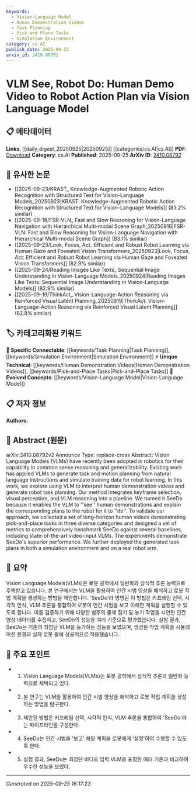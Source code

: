 ```yaml
---
keywords:
  - Vision-Language Model
  - Human Demonstration Videos
  - Task Planning
  - Pick-and-Place Tasks
  - Simulation Environment
category: cs.AI
publish_date: 2025-09-25
arxiv_id: 2410.08792
---
```


<!-- KEYWORD_LINKING_METADATA:
{
  "processed_timestamp": "2025-09-25T16:17:23.544693",
  "vocabulary_version": "1.0",
  "selected_keywords": [
    "Vision-Language Model",
    "Human Demonstration Videos",
    "Task Planning",
    "Pick-and-Place Tasks",
    "Simulation Environment"
  ],
  "rejected_keywords": [],
  "similarity_scores": {
    "Vision-Language Model": 0.85,
    "Human Demonstration Videos": 0.72,
    "Task Planning": 0.8,
    "Pick-and-Place Tasks": 0.7,
    "Simulation Environment": 0.65
  },
  "extraction_method": "AI_prompt_based",
  "budget_applied": true,
  "candidates_json": {
    "candidates": [
      {
        "surface": "Vision Language Models",
        "canonical": "Vision-Language Model",
        "aliases": [
          "VLM",
          "Vision Language Model"
        ],
        "category": "evolved_concepts",
        "rationale": "Links to the concept of integrating vision and language for robotics, a trending area of research.",
        "novelty_score": 0.45,
        "connectivity_score": 0.88,
        "specificity_score": 0.67,
        "link_intent_score": 0.85
      },
      {
        "surface": "human demonstration videos",
        "canonical": "Human Demonstration Videos",
        "aliases": [
          "demonstration videos",
          "human demos"
        ],
        "category": "unique_technical",
        "rationale": "Specific to the method of using videos for robot task planning, which is novel in this context.",
        "novelty_score": 0.7,
        "connectivity_score": 0.65,
        "specificity_score": 0.78,
        "link_intent_score": 0.72
      },
      {
        "surface": "task planning",
        "canonical": "Task Planning",
        "aliases": [
          "robot task planning"
        ],
        "category": "specific_connectable",
        "rationale": "Central to the paper's contribution in translating human actions to robot tasks.",
        "novelty_score": 0.5,
        "connectivity_score": 0.82,
        "specificity_score": 0.7,
        "link_intent_score": 0.8
      },
      {
        "surface": "pick-and-place tasks",
        "canonical": "Pick-and-Place Tasks",
        "aliases": [
          "pick and place"
        ],
        "category": "unique_technical",
        "rationale": "A specific type of task used for benchmarking in robotics, relevant for linking to task-specific research.",
        "novelty_score": 0.65,
        "connectivity_score": 0.68,
        "specificity_score": 0.75,
        "link_intent_score": 0.7
      },
      {
        "surface": "simulation environment",
        "canonical": "Simulation Environment",
        "aliases": [
          "simulated environment"
        ],
        "category": "specific_connectable",
        "rationale": "Important for understanding the testing and deployment context of the robot tasks.",
        "novelty_score": 0.4,
        "connectivity_score": 0.77,
        "specificity_score": 0.6,
        "link_intent_score": 0.65
      }
    ],
    "ban_list_suggestions": [
      "method",
      "performance",
      "experiments"
    ]
  },
  "decisions": [
    {
      "candidate_surface": "Vision Language Models",
      "resolved_canonical": "Vision-Language Model",
      "decision": "linked",
      "scores": {
        "novelty": 0.45,
        "connectivity": 0.88,
        "specificity": 0.67,
        "link_intent": 0.85
      }
    },
    {
      "candidate_surface": "human demonstration videos",
      "resolved_canonical": "Human Demonstration Videos",
      "decision": "linked",
      "scores": {
        "novelty": 0.7,
        "connectivity": 0.65,
        "specificity": 0.78,
        "link_intent": 0.72
      }
    },
    {
      "candidate_surface": "task planning",
      "resolved_canonical": "Task Planning",
      "decision": "linked",
      "scores": {
        "novelty": 0.5,
        "connectivity": 0.82,
        "specificity": 0.7,
        "link_intent": 0.8
      }
    },
    {
      "candidate_surface": "pick-and-place tasks",
      "resolved_canonical": "Pick-and-Place Tasks",
      "decision": "linked",
      "scores": {
        "novelty": 0.65,
        "connectivity": 0.68,
        "specificity": 0.75,
        "link_intent": 0.7
      }
    },
    {
      "candidate_surface": "simulation environment",
      "resolved_canonical": "Simulation Environment",
      "decision": "linked",
      "scores": {
        "novelty": 0.4,
        "connectivity": 0.77,
        "specificity": 0.6,
        "link_intent": 0.65
      }
    }
  ]
}
-->

# VLM See, Robot Do: Human Demo Video to Robot Action Plan via Vision Language Model

## 📋 메타데이터

**Links**: [[daily_digest_20250925|20250925]] [[categories/cs.AI|cs.AI]]
**PDF**: [Download](https://arxiv.org/pdf/2410.08792.pdf)
**Category**: cs.AI
**Published**: 2025-09-25
**ArXiv ID**: [2410.08792](https://arxiv.org/abs/2410.08792)

## 🔗 유사한 논문
- [[2025-09-23/KRAST_ Knowledge-Augmented Robotic Action Recognition with Structured Text for Vision-Language Models_20250923|KRAST: Knowledge-Augmented Robotic Action Recognition with Structured Text for Vision-Language Models]] (83.2% similar)
- [[2025-09-18/FSR-VLN_ Fast and Slow Reasoning for Vision-Language Navigation with Hierarchical Multi-modal Scene Graph_20250918|FSR-VLN: Fast and Slow Reasoning for Vision-Language Navigation with Hierarchical Multi-modal Scene Graph]] (83.1% similar)
- [[2025-09-23/Look, Focus, Act_ Efficient and Robust Robot Learning via Human Gaze and Foveated Vision Transformers_20250923|Look, Focus, Act: Efficient and Robust Robot Learning via Human Gaze and Foveated Vision Transformers]] (82.9% similar)
- [[2025-09-24/Reading Images Like Texts_ Sequential Image Understanding in Vision-Language Models_20250924|Reading Images Like Texts: Sequential Image Understanding in Vision-Language Models]] (82.9% similar)
- [[2025-09-19/ThinkAct_ Vision-Language-Action Reasoning via Reinforced Visual Latent Planning_20250919|ThinkAct: Vision-Language-Action Reasoning via Reinforced Visual Latent Planning]] (82.8% similar)

## 🏷️ 카테고리화된 키워드
**🔗 Specific Connectable**: [[keywords/Task Planning|Task Planning]], [[keywords/Simulation Environment|Simulation Environment]]
**⚡ Unique Technical**: [[keywords/Human Demonstration Videos|Human Demonstration Videos]], [[keywords/Pick-and-Place Tasks|Pick-and-Place Tasks]]
**🚀 Evolved Concepts**: [[keywords/Vision-Language Model|Vision-Language Model]]

## 📋 저자 정보

**Authors:** 

## 📄 Abstract (원문)

arXiv:2410.08792v2 Announce Type: replace-cross 
Abstract: Vision Language Models (VLMs) have recently been adopted in robotics for their capability in common sense reasoning and generalizability. Existing work has applied VLMs to generate task and motion planning from natural language instructions and simulate training data for robot learning. In this work, we explore using VLM to interpret human demonstration videos and generate robot task planning. Our method integrates keyframe selection, visual perception, and VLM reasoning into a pipeline. We named it SeeDo because it enables the VLM to ''see'' human demonstrations and explain the corresponding plans to the robot for it to ''do''. To validate our approach, we collected a set of long-horizon human videos demonstrating pick-and-place tasks in three diverse categories and designed a set of metrics to comprehensively benchmark SeeDo against several baselines, including state-of-the-art video-input VLMs. The experiments demonstrate SeeDo's superior performance. We further deployed the generated task plans in both a simulation environment and on a real robot arm.

## 📝 요약

Vision Language Models(VLMs)은 로봇 공학에서 일반화와 상식적 추론 능력으로 주목받고 있습니다. 본 연구에서는 VLM을 활용하여 인간 시범 영상을 해석하고 로봇 작업 계획을 생성하는 방법을 제안합니다. 'SeeDo'라 명명된 이 방법은 키프레임 선택, 시각적 인식, VLM 추론을 통합하여 로봇이 인간 시범을 보고 이해한 계획을 실행할 수 있도록 합니다. 이를 검증하기 위해 다양한 범주의 물체 집기 및 놓기 작업을 시연한 인간 영상 데이터를 수집하고, SeeDo의 성능을 여러 기준으로 평가했습니다. 실험 결과, SeeDo는 기존의 최첨단 VLM을 능가하는 성능을 보였으며, 생성된 작업 계획을 시뮬레이션 환경과 실제 로봇 팔에 성공적으로 적용했습니다.

## 🎯 주요 포인트

- 1. Vision Language Models(VLMs)는 로봇 공학에서 상식적 추론과 일반화 능력으로 채택되고 있다.
- 2. 본 연구는 VLM을 활용하여 인간 시범 영상을 해석하고 로봇 작업 계획을 생성하는 방법을 탐구한다.
- 3. 제안된 방법은 키프레임 선택, 시각적 인식, VLM 추론을 통합하여 'SeeDo'라는 파이프라인을 구성한다.
- 4. SeeDo는 인간 시범을 '보고' 해당 계획을 로봇에게 '설명'하여 수행할 수 있도록 한다.
- 5. 실험 결과, SeeDo는 최첨단 비디오 입력 VLM을 포함한 여러 기준과 비교하여 우수한 성능을 보였다.


---

*Generated on 2025-09-25 16:17:23*